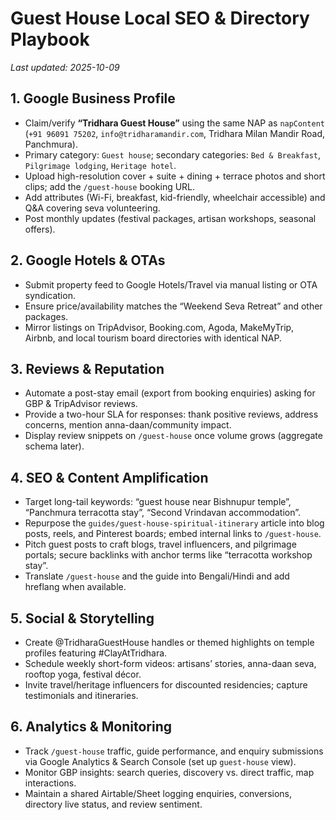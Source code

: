 # Guest House Local SEO & Directory Playbook

_Last updated: 2025-10-09_

## 1. Google Business Profile
- Claim/verify **“Tridhara Guest House”** using the same NAP as `napContent` (`+91 96091 75202`, `info@tridharamandir.com`, Tridhara Milan Mandir Road, Panchmura).
- Primary category: `Guest house`; secondary categories: `Bed & Breakfast`, `Pilgrimage lodging`, `Heritage hotel`.
- Upload high-resolution cover + suite + dining + terrace photos and short clips; add the `/guest-house` booking URL.
- Add attributes (Wi-Fi, breakfast, kid-friendly, wheelchair accessible) and Q&A covering seva volunteering.
- Post monthly updates (festival packages, artisan workshops, seasonal offers).

## 2. Google Hotels & OTAs
- Submit property feed to Google Hotels/Travel via manual listing or OTA syndication.
- Ensure price/availability matches the “Weekend Seva Retreat” and other packages.
- Mirror listings on TripAdvisor, Booking.com, Agoda, MakeMyTrip, Airbnb, and local tourism board directories with identical NAP.

## 3. Reviews & Reputation
- Automate a post-stay email (export from booking enquiries) asking for GBP & TripAdvisor reviews.
- Provide a two-hour SLA for responses: thank positive reviews, address concerns, mention anna-daan/community impact.
- Display review snippets on `/guest-house` once volume grows (aggregate schema later).

## 4. SEO & Content Amplification
- Target long-tail keywords: “guest house near Bishnupur temple”, “Panchmura terracotta stay”, “Second Vrindavan accommodation”.
- Repurpose the `guides/guest-house-spiritual-itinerary` article into blog posts, reels, and Pinterest boards; embed internal links to `/guest-house`.
- Pitch guest posts to craft blogs, travel influencers, and pilgrimage portals; secure backlinks with anchor terms like “terracotta workshop stay”.
- Translate `/guest-house` and the guide into Bengali/Hindi and add hreflang when available.

## 5. Social & Storytelling
- Create @TridharaGuestHouse handles or themed highlights on temple profiles featuring #ClayAtTridhara.
- Schedule weekly short-form videos: artisans’ stories, anna-daan seva, rooftop yoga, festival décor.
- Invite travel/heritage influencers for discounted residencies; capture testimonials and itineraries.

## 6. Analytics & Monitoring
- Track `/guest-house` traffic, guide performance, and enquiry submissions via Google Analytics & Search Console (set up `guest-house` view).
- Monitor GBP insights: search queries, discovery vs. direct traffic, map interactions.
- Maintain a shared Airtable/Sheet logging enquiries, conversions, directory live status, and review sentiment.
